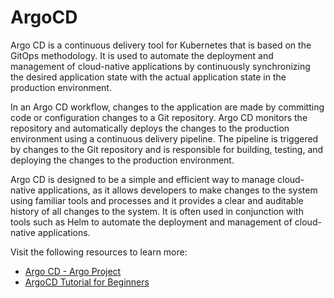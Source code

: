 



# ArgoCD

Argo CD is a continuous delivery tool for Kubernetes that is based on the GitOps methodology. It is used to automate the deployment and  management of cloud-native applications by continuously synchronizing  the desired application state with the actual application state in the  production environment.

In an Argo CD workflow, changes to the application are made by  committing code or configuration changes to a Git repository. Argo CD  monitors the repository and automatically deploys the changes to the  production environment using a continuous delivery pipeline. The  pipeline is triggered by changes to the Git repository and is  responsible for building, testing, and deploying the changes to the  production environment.

Argo CD is designed to be a simple and efficient way to manage  cloud-native applications, as it allows developers to make changes to  the system using familiar tools and processes and it provides a clear  and auditable history of all changes to the system. It is often used in  conjunction with tools such as Helm to automate the deployment and  management of cloud-native applications.

Visit the following resources to learn more:

- [Argo CD - Argo Project](https://argoproj.github.io/docs/argo-cd/)
- [ArgoCD Tutorial for Beginners](https://www.youtube.com/watch?v=MeU5_k9ssrs)